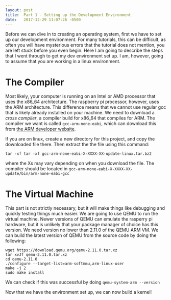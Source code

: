 ```yaml
---
layout: post
title:  Part 1 - Setting up the Development Environment
date:   2017-12-29 11:07:26 -0500
---
```


Before we can dive in to creating an operating system, first we have to set up our development environment.  For many tutorials, this can be difficult, as often you will
have mysterious errors that the tutorial does not mention, you are left stuck before you even begin.  Here I am going to describe the steps that I went through to get my
dev environment set up.  I am, however, going to assume that you are working in a linux environment.

# The Compiler

Most likely, your computer is running on an Intel or AMD processor that uses the x86_64 architecture.  The raspberry pi processor, however, uses the ARM architecture.
This difference means that we cannot use regular gcc that is likely already installed on your machine.  We need to download a *cross compiler*, a compiler build for
x86_64 that compiles for ARM.  The compiler we want is called `gcc-arm-none-eabi`, which can download this from [the ARM developer website](https://developer.arm.com/open-source/gnu-toolchain/gnu-rm/downloads).

If you are on linux, create a new directory for this project, and copy the downloaded file there. Then extract the the file using this command:
```
tar -xf tar -xf gcc-arm-none-eabi-X-XXXX-XX-update-linux.tar.bz2
```
where the Xs may vary depending on when you download the file. The compiler should be located in `gcc-arm-none-eabi-X-XXXX-XX-update/bin/arm-none-eabi-gcc`

# The Virtual Machine

This part is not strictly necessary, but it will make things like debugging and quickly testing things much easier.  We are going to use QEMU to run the virtual machine.
Newer versions of QEMU can emulate the rasperry pi hardware, but it is unlikely that your package manager of choice has this version.  We need version no lower than
2.11.0 of the QEMU ARM VM.  We can build the latest version of QEMU from the source code by doing the following:
```
wget https://download.qemu.org/qemu-2.11.0.tar.xz
tar xvJf qemu-2.11.0.tar.xz
cd qemu-2.11.0
./configure --target-list=arm-softmmu,arm-linux-user
make -j 2
sudo make install
```
We can check if this was successful by doing `qemu-system-arm --version`


Now that we have the environment set up, we can now build a kernel!
